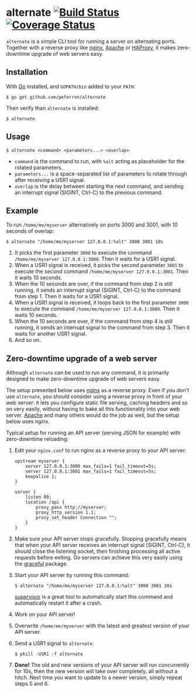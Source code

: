 # alternate [![Build Status](https://drone.io/github.com/peferron/alternate/status.png)](https://drone.io/github.com/peferron/alternate/latest) [![Coverage Status](https://coveralls.io/repos/peferron/alternate/badge.png?branch=master)](https://coveralls.io/r/peferron/alternate?branch=master)

`alternate` is a simple CLI tool for running a server on alternating ports. Together with a reverse proxy like [nginx](http://nginx.org/), [Apache](https://httpd.apache.org/) or [HAProxy](http://www.haproxy.org/), it makes zero-downtime upgrade of web servers easy.

## Installation

With [Go](http://golang.org/) installed, and `GOPATH/bin` added to your `PATH`:

```shell
$ go get github.com/peferron/alternate
```

Then verify than `alternate` is installed:

```shell
$ alternate
```

## Usage

```shell
$ alternate <command> <parameters...> <overlap>
```

- `command` is the command to run, with `%alt` acting as placeholder for the rotated parameters. 
- `parameters...` is a space-separated list of parameters to rotate through after receiving a USR1 signal.
- `overlap` is the delay between starting the next command, and sending an interrupt signal (SIGINT, Ctrl-C) to the previous command.

## Example

To run `/home/me/myserver` alternatively on ports 3000 and 3001, with 10 seconds of overlap:

```shell
$ alternate "/home/me/myserver 127.0.0.1:%alt" 3000 3001 10s
```

1. It picks the first parameter `3000` to execute the command `/home/me/myserver 127.0.0.1:3000`. Then it waits for a USR1 signal.
2. When a USR1 signal is received, it picks the second parameter `3001` to execute the second command `/home/me/myserver 127.0.0.1:3001`. Then it waits 10 seconds.
3. When the 10 seconds are over, if the command from step 2 is still running, it sends an interrupt signal (SIGINT, Ctrl-C) to the command from step 1. Then it waits for a USR1 signal.
4. When a USR1 signal is received, it loops back to the first parameter `3000` to execute the command `/home/me/myserver 127.0.0.1:3000`. Then it waits 10 seconds.
5. When the 10 seconds are over, if the command from step 4 is still running, it sends an interrupt signal to the command from step 3. Then it waits for another USR1 signal.
6. And so on.

## Zero-downtime upgrade of a web server

Although `alternate` can be used to run any command, it is primarily designed to make zero-downtime upgrade of web servers easy.

The setup presented below uses [nginx](http://nginx.org/) as a reverse proxy. Even if you don't use `alternate`, you should consider using a reverse proxy in front of your web server: it lets you configure static file serving, caching headers and so on very easily, without having to bake all this functionality into your web server. [Apache](https://httpd.apache.org/) and many others would do the job as well, but the setup below uses nginx.

Typical setup for running an API server (serving JSON for example) with zero-downtime reloading:

1. Edit your `nginx.conf` to run nginx as a reverse proxy to your API server:

    ```shell
    upstream myserver {
        server 127.0.0.1:3000 max_fails=1 fail_timeout=5s;
        server 127.0.0.1:3001 max_fails=1 fail_timeout=5s;
        keepalive 1;
    }

    server {
        listen 80;
        location /api {
            proxy_pass http://myserver;
            proxy_http_version 1.1;
            proxy_set_header Connection "";
        }
    }
    ```

2. Make sure your API server stops gracefully. Stopping gracefully means that when your API server receives an interrupt signal (SIGINT, Ctrl-C), it should close the listening socket, then finishing processing all active requests before exiting. Go servers can achieve this very easily using the [graceful](https://github.com/stretchr/graceful) package.
3. Start your API server by running this command:

    ```shell
    $ alternate "/home/me/myserver 127.0.0.1:%alt" 3000 3001 10s
    ```

    [supervisor](http://supervisord.org/) is a great tool to automatically start this command and automatically restart it after a crash.
4. Work on your API server!
5. Overwrite `/home/me/myserver` with the latest and greatest version of your API server.
6. Send a USR1 signal to `alternate`:

    ```shell
    $ pkill -USR1 -f alternate
    ```

7. **Done!** The old and new versions of your API server will run concurrently for 10s, then the new version will take over completely, all without a hitch. Next time you want to update to a newer version, simply repeat steps 5 and 6.
